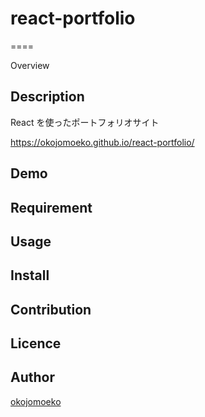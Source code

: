 # react-portfolio

====

Overview

## Description

React を使ったポートフォリオサイト

https://okojomoeko.github.io/react-portfolio/

## Demo

## Requirement

## Usage

## Install

## Contribution

## Licence

## Author

[okojomoeko](https://gitlab.com/okojomoeko)
